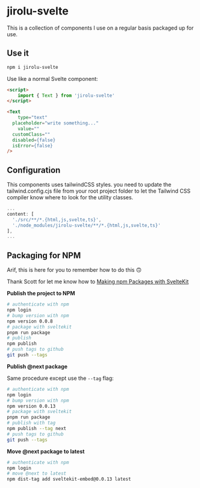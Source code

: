 # jirolu-svelte

This is a collection of components I use on a regular basis
packaged up for use.

## Use it

```bash
npm i jirolu-svelte
```

Use like a normal Svelte component:

```html
<script>
	import { Text } from 'jirolu-svelte'
</script>

<Text
	type="text"
  placeholder="write something..."
	value=""
  customClass=""
  disabled={false}
  isError={false}
/>
```

## Configuration

This components uses tailwindCSS styles. you need to update the tailwind.config.cjs file from your root project folder to let the Tailwind CSS compiler know where to look for the utility classes.

``` js
...
content: [
  './src/**/*.{html,js,svelte,ts}', 
  './node_modules/jirolu-svelte/**/*.{html,js,svelte,ts}'
],
...
```

## Packaging for NPM

Arif, this is here for you to remember how to do this 🙃

Thank Scott for let me know how to [Making npm Packages with SvelteKit](https://scottspence.com/posts/making-npm-packages-with-sveltekit)

**Publish the project to NPM**

```bash
# authenticate with npm
npm login
# bump version with npm
npm version 0.0.8
# package with sveltekit
pnpm run package
# publish
npm publish
# push tags to github
git push --tags
```

**Publish @next package**

Same procedure except use the `--tag` flag:

```bash
# authenticate with npm
npm login
# bump version with npm
npm version 0.0.13
# package with sveltekit
pnpm run package
# publish with tag
npm publish --tag next
# push tags to github
git push --tags
```

**Move @next package to latest**

```bash
# authenticate with npm
npm login
# move @next to latest
npm dist-tag add sveltekit-embed@0.0.13 latest
```